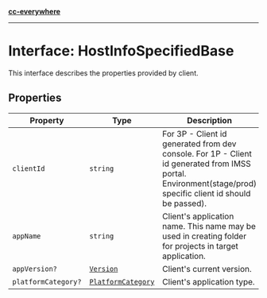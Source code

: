 [**cc-everywhere**](../../../../../index.md)

***

# Interface: HostInfoSpecifiedBase

This interface describes the properties provided by client.

## Properties

| Property | Type | Description |
| ------ | ------ | ------ |
| `clientId` | `string` | For 3P - Client id generated from dev console. For 1P - Client id generated from IMSS portal. Environment(stage/prod) specific client id should be passed). |
| `appName` | `string` | Client's application name. This name may be used in creating folder for projects in target application. |
| `appVersion?` | [`Version`](../../version-types/interfaces/version.md) | Client's current version. |
| `platformCategory?` | [`PlatformCategory`](../enumerations/platform-category.md) | Client's application type. |
